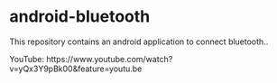 # android-bluetooth
<p>This repository contains an android application to connect bluetooth..</p>
<p>YouTube: https://www.youtube.com/watch?v=yQx3Y9pBk00&feature=youtu.be</p>
